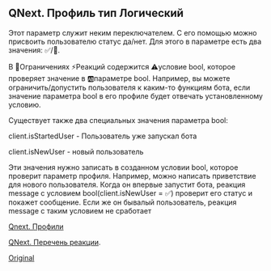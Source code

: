 ## QNext. Профиль тип Логический

Этот параметр служит неким переключателем. С его помощью можно присвоить пользователю статус да/нет. Для этого в параметре есть два значения: ✅/🚫. 



В 🚧Ограничениях ⚡️Реакций содержится ⚠️условие bool, которое проверяет значение в 🆎параметре bool. Например, вы можете ограничить/допустить пользователя к каким-то функциям бота, если значение параметра bool в его профиле будет отвечать установленному условию.



Существует также два специальных значения параметра bool: 

client.isStartedUser - Пользователь уже запускал бота

client.isNewUser - новый пользователь



Эти значения нужно записать в созданном условии bool, которое проверит параметр профиля. Например, можно написать приветствие для нового пользователя. Когда он впервые запустит бота, реакция message с условием bool(client.isNewUser = ✅) проверит его статус и покажет сообщение. Если же он бывалый пользователь, реакция message с таким условием не сработает



[Qnext. Профили](/docs-test/ph/admin/profile-about)

[QNext. Перечень реакции](/docs-test/ph/reactions).
  
[Original](https://telegra.ph/QNext-admin-profile-bool-04-25)